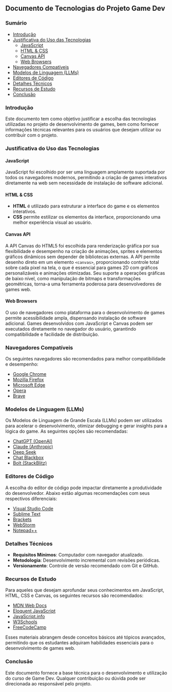 ## Documento de Tecnologias do Projeto Game Dev

### Sumário

- [Introdução](#introdução)
- [Justificativa do Uso das Tecnologias](#justificativa-do-uso-das-tecnologias)
  - [JavaScript](#javascript)
  - [HTML & CSS](#html--css)
  - [Canvas API](#canvas-api)
  - [Web Browsers](#web-browsers)
- [Navegadores Compatíveis](#navegadores-compatíveis)
- [Modelos de Linguagem (LLMs)](#modelos-de-linguagem-llms)
- [Editores de Código](#editores-de-código)
- [Detalhes Técnicos](#detalhes-técnicos)
- [Recursos de Estudo](#recursos-de-estudo)
- [Conclusão](#conclusão)

### Introdução

Este documento tem como objetivo justificar a escolha das tecnologias utilizadas no projeto de desenvolvimento de games, bem como fornecer informações técnicas relevantes para os usuários que desejam utilizar ou contribuir com o projeto.

### Justificativa do Uso das Tecnologias

#### **JavaScript**

JavaScript foi escolhido por ser uma linguagem amplamente suportada por todos os navegadores modernos, permitindo a criação de games interativos diretamente na web sem necessidade de instalação de software adicional.

#### **HTML & CSS**

- **HTML** é utilizado para estruturar a interface do game e os elementos interativos.
- **CSS** permite estilizar os elementos da interface, proporcionando uma melhor experiência visual ao usuário.

#### **Canvas API**

A API Canvas do HTML5 foi escolhida para renderização gráfica por sua flexibilidade e desempenho na criação de animações, sprites e elementos gráficos dinâmicos sem depender de bibliotecas externas. A API permite desenho direto em um elemento `<canvas>`, proporcionando controle total sobre cada pixel na tela, o que é essencial para games 2D com gráficos personalizáveis e animações otimizadas. Seu suporte a operações gráficas de baixo nível, como manipulação de bitmaps e transformações geométricas, torna-a uma ferramenta poderosa para desenvolvedores de games web.

#### **Web Browsers**

O uso de navegadores como plataforma para o desenvolvimento de games permite acessibilidade ampla, dispensando instalação de software adicional. Games desenvolvidos com JavaScript e Canvas podem ser executados diretamente no navegador do usuário, garantindo compatibilidade e facilidade de distribuição.

### Navegadores Compatíveis

Os seguintes navegadores são recomendados para melhor compatibilidade e desempenho:

- [Google Chrome](https://www.google.com/chrome/dr/download/)
- [Mozilla Firefox](https://www.mozilla.org/en-US/firefox/)
- [Microsoft Edge](https://www.microsoft.com/en-us/edge/)
- [Opera](https://www.opera.com/pt-br)
- [Brave](https://brave.com/)

### Modelos de Linguagem (LLMs)

Os Modelos de Linguagem de Grande Escala (LLMs) podem ser utilizados para acelerar o desenvolvimento, otimizar debugging e gerar insights para a lógica do game. As seguintes opções são recomendadas:

- [ChatGPT (OpenAI)](https://chatgpt.com/)
- [Claude (Anthropic)](https://claude.ai/)
- [Deep Seek](https://chat.deepseek.com/)
- [Chat Blackbox](https://www.blackbox.ai/)
- [Bolt (StackBlitz)](https://bolt.new/)

### Editores de Código

A escolha do editor de código pode impactar diretamente a produtividade do desenvolvedor. Abaixo estão algumas recomendações com seus respectivos diferenciais:

- [Visual Studio Code](https://code.visualstudio.com/)
- [Sublime Text](https://www.sublimetext.com/)
- [Brackets](https://brackets.io/)
- [WebStorm](https://www.jetbrains.com/pt-br/webstorm/)
- [Notepad++](https://notepad-plus-plus.org/downloads/)

### Detalhes Técnicos

- **Requisitos Mínimos**: Computador com navegador atualizado.
- **Metodologia**: Desenvolvimento incremental com revisões periódicas.
- **Versionamento**: Controle de versão recomendado com Git e GitHub.

### Recursos de Estudo

Para aqueles que desejam aprofundar seus conhecimentos em JavaScript, HTML, CSS e Canvas, os seguintes recursos são recomendados:

- [MDN Web Docs](https://developer.mozilla.org/pt-BR/docs/Web) 
- [Eloquent JavaScript](https://eloquentjavascript.net/) 
- [JavaScript.info](https://javascript.info/)
- [W3Schools](https://www.w3schools.com/)
- [FreeCodeCamp](https://www.freecodecamp.org/) 

Esses materiais abrangem desde conceitos básicos até tópicos avançados, permitindo que os estudantes adquiram habilidades essenciais para o desenvolvimento de games web.

### Conclusão

Este documento fornece a base técnica para o desenvolvimento e utilização do curso de Game Dev. Qualquer contribuição ou dúvida pode ser direcionada ao responsável pelo projeto.
